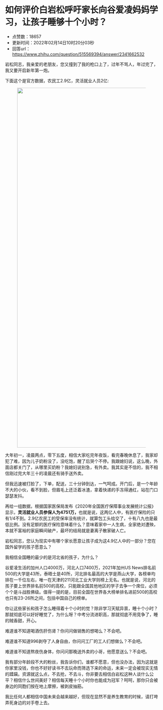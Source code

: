 # 如何评价白岩松呼吁家长向谷爱凌妈妈学习，让孩子睡够十个小时？
- 点赞数：18657
- 更新时间：2022年02月14日10时20分03秒
- 回答url：https://www.zhihu.com/question/515569394/answer/2341662532
<body>
 <p data-pid="bK00nUss">岩松同志，我亲爱的老朋友，您又撞到了我的枪口上了，过年不骂人，年过完了，我又要开启新年第一炮。</p>
 <p data-pid="8RvGB9XT">下面这个是官方数据，农民工2.9亿，灵活就业人员2亿:</p>
 <figure data-size="normal">
  <img src="https://picx.zhimg.com/50/v2-938dfaf764d120dc6d20acb023a20ae7_720w.jpg?source=1940ef5c" data-rawwidth="1183" data-rawheight="1164" data-size="normal" data-original-token="v2-938dfaf764d120dc6d20acb023a20ae7" data-default-watermark-src="https://pica.zhimg.com/50/v2-1d842855f5fa8f883274c8dfa69ec21e_720w.jpg?source=1940ef5c" class="origin_image zh-lightbox-thumb" width="1183" data-original="https://picx.zhimg.com/v2-938dfaf764d120dc6d20acb023a20ae7_r.jpg?source=1940ef5c">
 </figure>
 <p data-pid="VS6UMnQh">大年初一，凌晨两点，零下五度，相信大家吃完年夜饭，看完春晚休息了，我家却犯了难，因为儿子奶粉没了，没吃饱，醒了后哭个不停。我跟媳妇说，这么晚，外面店都关门了，从哪里买奶粉？我媳妇说别急，有外卖。我其实是不信的，我不相信刚过完大年三十的凌晨还有骑手送外卖。</p>
 <p data-pid="r_AkTPaw">但我迅速被打脸了，下单，配送，三十分钟到达，一气呵成。开门后，是一个年龄不大的小伙，看不到脸，但眉毛上还泛着冰渣，拿着快递的手冻得通红，站在门口瑟瑟发抖。</p>
 <p data-pid="_bZmLvSM">再给一组数据，根据国家医保局发布《2020年全国医疗保障事业发展统计公报》显示，<b>灵活就业人员参保人为4751万，</b>也就是说，这两亿人中，有医疗保险的只有1/4不到。2.9亿农民工的受保率没有统计，就算包工头给交了，十有八九也是最低比例。没有足额的医疗保险意味着什么？意味着家中一人生病，全家绝对遭殃，本就不富裕的家庭瞬间破产，最坏的结局就是妻离子散家破人亡。</p>
 <p data-pid="bJb4-Fip">岩松同志，您认为现实中有哪个家长愿意让孩子成为这4.9亿人中的一部分？您在国外留学的孩子愿意么？</p>
 <p data-pid="Y9dpW-M3">我相信全国睡的最少的是河北省的孩子，为什么？</p>
 <p data-pid="tHQavlmt">谷爱凌生活的加州人口4000万，河北人口7400万，2021年加州US News排名前500的大学是43所，泰晤士是40所，河北排名最高的大学是燕山大学，各榜单均排在一千位左右，唯一在天津的211河北工业大学则榜上无名。也就是说，河北的孩子要上世界排名前500的高校，只能跟全国其他地区的学子去争一个席位，必须个个是斗战胜佛级。值得一提的是，目前全国在世界各大榜单排名进前500的高校也只有23-26所之间，包括中国自己的榜单。</p>
 <p data-pid="qo8fr6wh">你让这些家长和孩子怎么睡得着十个小时的觉？除非学习天赋异禀，睡十个小时？那就彻底可以好好睡觉了，为什么呀？中考分流进职高，那就彻底不用竞争了，睡的贼香甜，开心。</p>
 <p data-pid="qMN0XMmn">难道谁不知道喝酒伤肝伤肾？你问问做销售的想喝么？不会吧。</p>
 <p data-pid="STJhlVq_">难道谁不知道996剥夺了人身自由，你问问工厂的工人们想做么？不会吧。</p>
 <p data-pid="OGJTS4x-">难道谁不知道熬夜伤身体，你问问那晚送外卖的小哥，他愿意送么？不会吧。</p>
 <p data-pid="Xgv73HMY">我有部分年龄段不大的粉丝，我告诉你们，谁都不愿意，但也没办法，因为这就是你家里没钱，你也不好好读书不去玩命而筛选下来的命运，未来一定会被现实无情的蹂躏。资源就这么点，不去抢，不去斗，你非要去相信白岩松这种人谈什么公平？相信什么世间美好？相信每天睡十个小时你也能成为冠军？呵呵，那你只会被身边的同胞们按在地上摩擦，被剥皮抽筋。</p>
 <p data-pid="js2hbfjn">我比任何人都相信中国未来会越来越好，但现在显然不是养生教育的时候，请打垮弄死身边的对手卷上去。</p>
</body>